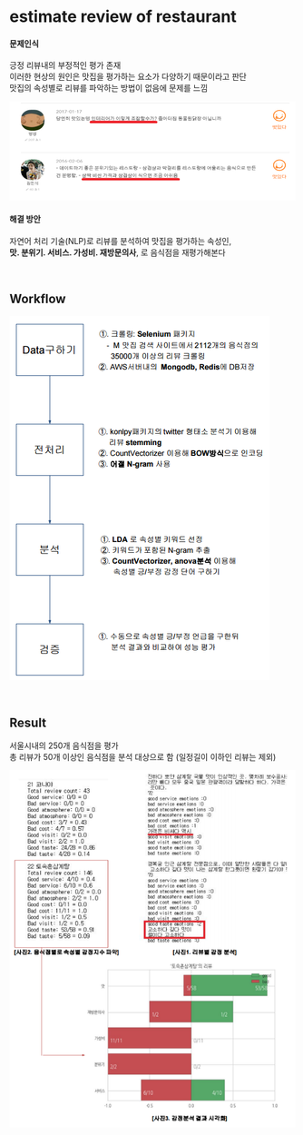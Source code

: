 estimate review of restaurant
==========

#### 문제인식
긍정 리뷰내의 부정적인 평가 존재  
이러한 현상의 원인은 맛집을 평가하는 요소가 다양하기 때문이라고 판단  
맛집의 속성별로 리뷰를 파악하는 방법이 없음에 문제를 느낌

![review_exmaple](./image/review_exmaple.png)

#### 해결 방안
자연어 처리 기술(NLP)로 리뷰를 분석하여
맛집을 평가하는 속성인,  
**맛. 분위기. 서비스. 가성비. 재방문의사**, 로
음식점을 재평가해본다

<br />

Workflow
-
![workflow](./image/workflow.png)

<br />

Result
-

서울시내의 250개 음식점을 평가  
총 리뷰가 50개 이상인 음식점을 분석 대상으로 함 (일정길이 이하인 리뷰는 제외)

![result](./image/result.png)